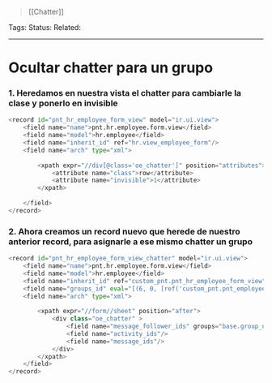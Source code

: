 > [[Chatter]]

Tags: 
Status: 
Related: 

___

# Ocultar chatter para un grupo

### 1. Heredamos en nuestra vista el chatter para cambiarle la clase y ponerlo en invisible
```python
<record id="pnt_hr_employee_form_view" model="ir.ui.view">  
    <field name="name">pnt.hr.employee.form.view</field>  
    <field name="model">hr.employee</field>  
    <field name="inherit_id" ref="hr.view_employee_form"/>  
    <field name="arch" type="xml">
    
		<xpath expr="//div[@class='oe_chatter']" position="attributes">  
		    <attribute name="class">row</attribute>  
		    <attribute name="invisible">1</attribute>  
		</xpath>
		
	</field>
</record>
```


### 2. Ahora creamos un record nuevo que herede de nuestro anterior record, para asignarle a ese mismo chatter un grupo
```python
<record id="pnt_hr_employee_form_view_chatter" model="ir.ui.view">  
    <field name="name">pnt.hr.employee.form.view</field>  
    <field name="model">hr.employee</field>  
    <field name="inherit_id" ref="custom_pnt.pnt_hr_employee_form_view"/>  
    <field name="groups_id" eval="[(6, 0, [ref('custom_pnt.pnt_employees_form_access_chatter') ])]" />  
    <field name="arch" type="xml">  
  
        <xpath expr="//form//sheet" position="after">  
            <div class="oe_chatter" >  
                <field name="message_follower_ids" groups="base.group_user"/>  
                <field name="activity_ids"/>  
                <field name="message_ids"/>  
            </div>  
        </xpath>  
    </field>  
</record>
```

